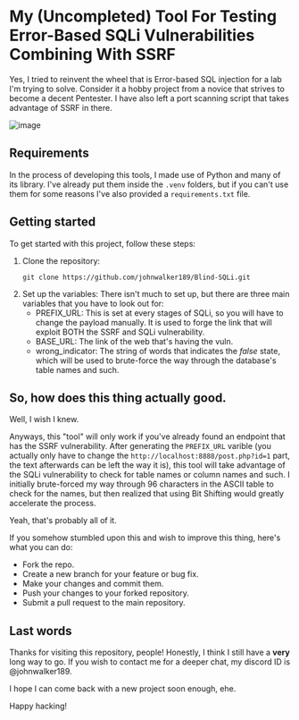 # My (Uncompleted) Tool For Testing Error-Based SQLi Vulnerabilities Combining With SSRF
Yes, I tried to reinvent the wheel that is Error-based SQL injection for a lab I'm trying to solve. Consider it a hobby project from a novice that strives to become a decent Pentester. I have also left a port scanning script that takes advantage of SSRF in there.

![image](https://github.com/user-attachments/assets/9eaa578d-a535-4b2b-8507-ce580c58506a)

## Requirements

In the process of developing this tools, I made use of Python and many of its library. I've already put them inside the `.venv` folders, but if you can't use them for some reasons I've also provided a `requirements.txt` file. 

## Getting started

To get started with this project, follow these steps:

1. Clone the repository:
   ```
   git clone https://github.com/johnwalker189/Blind-SQLi.git
   ```
2. Set up the variables:
   There isn't much to set up, but there are three main variables that you have to look out for:
   - PREFIX_URL: This is set at every stages of SQLi, so you will have to change the payload manually. It is used to forge the link that will exploit BOTH the SSRF and SQLi vulnerability.
   - BASE_URL: The link of the web that's having the vuln.
   - wrong_indicator: The string of words that indicates the *false* state, which will be used to brute-force the way through the database's table names and such.

## So, how does this thing actually good.

Well, I wish I knew.

Anyways, this "tool" will only work if you've already found an endpoint that has the SSRF vulnerability. After generating the `PREFIX_URL` varible (you actually only have to change the `http://localhost:8888/post.php?id=1` part, the text afterwards can be left the way it is), this tool will take advantage of the SQLi vulnerability to check for table names or column names and such. I initially brute-forced my way through 96 characters in the ASCII table to check for the names, but then realized that using Bit Shifting would greatly accelerate the process.

Yeah, that's probably all of it. 

If you somehow stumbled upon this and wish to improve this thing, here's what you can do:

- Fork the repo.
- Create a new branch for your feature or bug fix.
- Make your changes and commit them.
- Push your changes to your forked repository.
- Submit a pull request to the main repository.

## Last words

Thanks for visiting this repository, people! Honestly, I think I still have a **very** long way to go. If you wish to contact me for a deeper chat, my discord ID is @johnwalker189. 

I hope I can come back with a new project soon enough, ehe.

Happy hacking!
   
